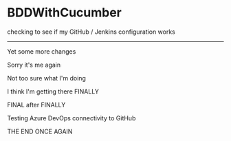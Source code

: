 # BDDWithCucumber

checking to see if my GitHub / Jenkins configuration works
***** 
Yet some more changes

Sorry it's me again

Not too sure what I'm doing

I think I'm getting there FINALLY

FINAL after FINALLY

Testing Azure DevOps connectivity to GitHub

THE END ONCE AGAIN
